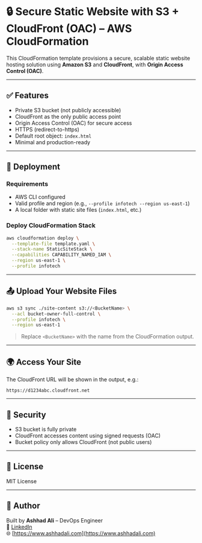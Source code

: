 # 🔒 Secure Static Website with S3 + CloudFront (OAC) – AWS CloudFormation

This CloudFormation template provisions a secure, scalable static website hosting solution using **Amazon S3** and **CloudFront**, with **Origin Access Control (OAC)**.

---

## ✅ Features

- Private S3 bucket (not publicly accessible)
- CloudFront as the only public access point
- Origin Access Control (OAC) for secure access
- HTTPS (redirect-to-https)
- Default root object: `index.html`
- Minimal and production-ready

---

## 🚀 Deployment

### Requirements

- AWS CLI configured
- Valid profile and region (e.g., `--profile infotech --region us-east-1`)
- A local folder with static site files (`index.html`, etc.)

### Deploy CloudFormation Stack

```bash
aws cloudformation deploy \
  --template-file template.yaml \
  --stack-name StaticSiteStack \
  --capabilities CAPABILITY_NAMED_IAM \
  --region us-east-1 \
  --profile infotech
```

---

## 📤 Upload Your Website Files

```bash
aws s3 sync ./site-content s3://<BucketName> \
  --acl bucket-owner-full-control \
  --profile infotech \
  --region us-east-1
```

> Replace `<BucketName>` with the name from the CloudFormation output.

---

## 🌍 Access Your Site

The CloudFront URL will be shown in the output, e.g.:

```
https://d1234abc.cloudfront.net
```

---

## 🔐 Security

- S3 bucket is fully private
- CloudFront accesses content using signed requests (OAC)
- Bucket policy only allows CloudFront (not public users)

---

## 📄 License

MIT License

---

## 🙋 Author

Built by **Ashhad Ali** – DevOps Engineer  
🔗 [LinkedIn](https://www.linkedin.com/in/ashhadali1)  
🌐 [https://www.ashhadali.com](https://www.ashhadali.com)
